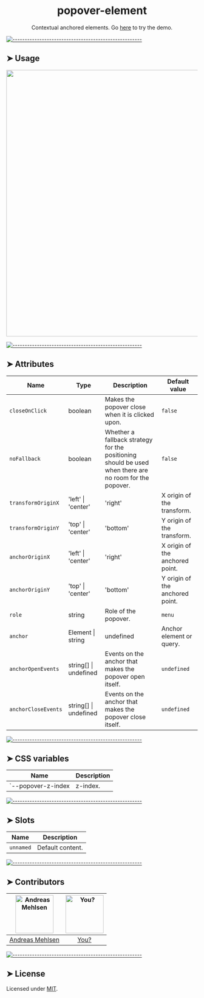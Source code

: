 <h1 align="center">popover-element</h1>
<p align="center">Contextual anchored elements. Go <a href="http://elem.dev/demo/popover">here</a> to try the demo.</p>


[![-----------------------------------------------------](https://raw.githubusercontent.com/andreasbm/readme/master/assets/lines/colored.png)](#usage)

## ➤ Usage

<a href="http://elem.dev/demo/popover" align="center">
  <img src="https://raw.githubusercontent.com/andreasbm/elements/documentation/screenshots/popover-element.png?token=AF-iBQSqMzuMAQ5EiwnHa2DFSM_IS0ihks5cg7uDwA%3D%3D" width="700" />
</a>


[![-----------------------------------------------------](https://raw.githubusercontent.com/andreasbm/readme/master/assets/lines/colored.png)](#attributes)

## ➤ Attributes

| Name | Type | Description | Default value |
| ------- | ------- | ------- | ------- |
| `closeOnClick` | boolean | Makes the popover close when it is clicked upon. | `false` |
| `noFallback` | boolean | Whether a fallback strategy for the positioning should be used when there are no room for the popover. | `false` |
| `transformOriginX` | 'left' \| 'center' | 'right' | X origin of the transform. | `'left'` |
| `transformOriginY` | 'top' \| 'center' | 'bottom' | Y origin of the transform. | `'top'` |
| `anchorOriginX` | 'left' \| 'center' | 'right' | X origin of the anchored point. | `'left'` |
| `anchorOriginY` | 'top' \| 'center' | 'bottom' | Y origin of the anchored point. | `'top'` |
| `role` | string | Role of the popover. | `menu` |
| `anchor` | Element \| string | undefined | Anchor element or query. | `undefined` |
| `anchorOpenEvents` | string[] \| undefined | Events on the anchor that makes the popover open itself. | `undefined` |
| `anchorCloseEvents` | string[] \| undefined | Events on the anchor that makes the popover close itself. | `undefined` |


[![-----------------------------------------------------](https://raw.githubusercontent.com/andreasbm/readme/master/assets/lines/colored.png)](#css-variables)

## ➤ CSS variables

| Name | Description |
| ------- | ------- |
| `--popover-z-index | z-index. |


[![-----------------------------------------------------](https://raw.githubusercontent.com/andreasbm/readme/master/assets/lines/colored.png)](#slots)

## ➤ Slots

| Name | Description |
| ------- | ------- |
| `unnamed` | Default content. |


[![-----------------------------------------------------](https://raw.githubusercontent.com/andreasbm/readme/master/assets/lines/colored.png)](#contributors)

## ➤ Contributors
	
|[<img alt="Andreas Mehlsen" src="https://avatars1.githubusercontent.com/u/6267397?s=460&v=4" width="100">](https://twitter.com/andreasmehlsen) | [<img alt="You?" src="https://joeschmoe.io/api/v1/random" width="100">](https://github.com/andreasbm/elements/blob/master/CONTRIBUTING.md)|
|:---: | :---:|
|[Andreas Mehlsen](https://twitter.com/andreasmehlsen) | [You?](https://github.com/andreasbm/elements/blob/master/CONTRIBUTING.md)|

[![-----------------------------------------------------](https://raw.githubusercontent.com/andreasbm/readme/master/assets/lines/colored.png)](#license)

## ➤ License
	
Licensed under [MIT](https://opensource.org/licenses/MIT).
